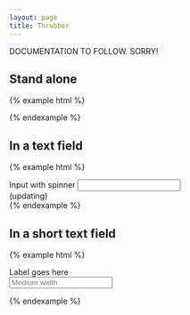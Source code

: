 ```yaml
---
layout: page
title: Throbber
---
```


DOCUMENTATION TO FOLLOW. SORRY!

## Stand alone

{% example html %}
<div class="sk-fading-circle">
  <div class="sk-circle1 sk-circle"></div>
  <div class="sk-circle2 sk-circle"></div>
  <div class="sk-circle3 sk-circle"></div>
  <div class="sk-circle4 sk-circle"></div>
  <div class="sk-circle5 sk-circle"></div>
  <div class="sk-circle6 sk-circle"></div>
  <div class="sk-circle7 sk-circle"></div>
  <div class="sk-circle8 sk-circle"></div>
  <div class="sk-circle9 sk-circle"></div>
  <div class="sk-circle10 sk-circle"></div>
  <div class="sk-circle11 sk-circle"></div>
  <div class="sk-circle12 sk-circle"></div>
</div>
{% endexample %}

## In a text field

{% example html %}
<form>
    <div class="form-group has-feedback">
      <label class="control-label" for="inputWarning2">Input with spinner</label>
      <input type="text" class="form-control" id="inputThing" aria-describedby="inputThingStatus">
      <span class="form-control-feedback">
          <div class="sk-fading-circle">
            <div class="sk-circle1 sk-circle"></div>
            <div class="sk-circle2 sk-circle"></div>
            <div class="sk-circle3 sk-circle"></div>
            <div class="sk-circle4 sk-circle"></div>
            <div class="sk-circle5 sk-circle"></div>
            <div class="sk-circle6 sk-circle"></div>
            <div class="sk-circle7 sk-circle"></div>
            <div class="sk-circle8 sk-circle"></div>
            <div class="sk-circle9 sk-circle"></div>
            <div class="sk-circle10 sk-circle"></div>
            <div class="sk-circle11 sk-circle"></div>
            <div class="sk-circle12 sk-circle"></div>
          </div>
      </span>
      <span id="inputThingStatus" class="sr-only">(updating)</span>
    </div>
<form>
{% endexample %}

## In a short text field

{% example html %}
<form>
  <div class="form-group has-feedback">
      <div class="row">
        <div class="col-sm-12">
          <label for="input-id-3">Label goes here</label>
        </div>
      </div>
      <div class="row">
        <div class="col-sm-8">
          <input placeholder="Medium width" class="form-control" type="text" id="input-id-3" name="input-id-3">
                <span class="form-control-feedback">
                    <div class="sk-fading-circle">
                      <div class="sk-circle1 sk-circle"></div>
                      <div class="sk-circle2 sk-circle"></div>
                      <div class="sk-circle3 sk-circle"></div>
                      <div class="sk-circle4 sk-circle"></div>
                      <div class="sk-circle5 sk-circle"></div>
                      <div class="sk-circle6 sk-circle"></div>
                      <div class="sk-circle7 sk-circle"></div>
                      <div class="sk-circle8 sk-circle"></div>
                      <div class="sk-circle9 sk-circle"></div>
                      <div class="sk-circle10 sk-circle"></div>
                      <div class="sk-circle11 sk-circle"></div>
                      <div class="sk-circle12 sk-circle"></div>
                    </div>
                </span>
        </div>
      </div>
  </div>
</form>
{% endexample %}
